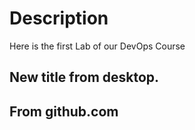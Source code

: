 # Description
Here is the first Lab of our DevOps Course 
## New title from desktop.
## From github.com
